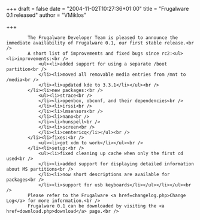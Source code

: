 
+++
draft = false
date = "2004-11-02T10:27:36+01:00"
title = "Frugalware 0.1 released"
author = "VMiklos"

+++

            The Frugalware Developer Team is pleased to announce the immediate availability of Frugalware 0.1, our first stable release.<br />
            A short list of improvements and fixed bugs since rc2:<ul><li>improvements:<br />
                <ul><li>added support for using a separate /boot partition<br />
                </li><li>moved all removable media entries from /mnt to /media<br />
                </li><li>updated kde to 3.3.1</li></ul><br />
            </li><li>new packages:<br />
                <ul><li>strace<br />
                </li><li>openbox, obconf, and their dependencies<br />
                </li><li>irssi<br />
                </li><li>lmsensors<br />
                </li><li>nano<br />
                </li><li>hunspell<br />
                </li><li>screen<br />
                </li><li>centericq</li></ul><br />
            </li><li>fixes:<br />
                <ul><li>got xdm to work</li></ul><br />
            </li><li>setup:<br />
                <ul><li>fixed cleaning up cache when only the first cd used<br />
                </li><li>added support for displaying detailed information about MS partitions<br />
                </li><li>now short descriptions are available for packages<br />
                </li><li>support for usb keyboards</li></ul></li></ul><br />
            Please refer to the Frugalware <a href=changelog.php>Change Log</a> for more information.<br />
            Frugalware 0.1 can be downloaded by visiting the <a href=download.php>download</a> page.<br />
            
        